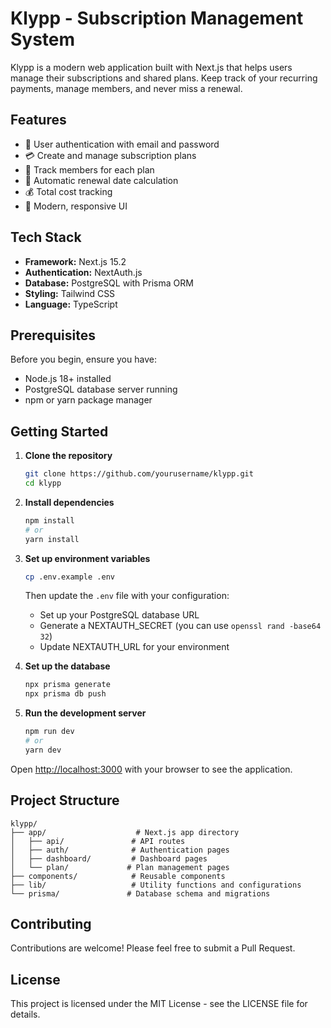 # Klypp - Subscription Management System

Klypp is a modern web application built with Next.js that helps users manage their subscriptions and shared plans. Keep track of your recurring payments, manage members, and never miss a renewal.

## Features

- 👤 User authentication with email and password
- 💳 Create and manage subscription plans
- 👥 Track members for each plan
- 📅 Automatic renewal date calculation
- 💰 Total cost tracking
- 🎨 Modern, responsive UI

## Tech Stack

- **Framework:** Next.js 15.2
- **Authentication:** NextAuth.js
- **Database:** PostgreSQL with Prisma ORM
- **Styling:** Tailwind CSS
- **Language:** TypeScript

## Prerequisites

Before you begin, ensure you have:
- Node.js 18+ installed
- PostgreSQL database server running
- npm or yarn package manager

## Getting Started

1. **Clone the repository**
   ```bash
   git clone https://github.com/yourusername/klypp.git
   cd klypp
   ```

2. **Install dependencies**
   ```bash
   npm install
   # or
   yarn install
   ```

3. **Set up environment variables**
   ```bash
   cp .env.example .env
   ```
   Then update the `.env` file with your configuration:
   - Set up your PostgreSQL database URL
   - Generate a NEXTAUTH_SECRET (you can use `openssl rand -base64 32`)
   - Update NEXTAUTH_URL for your environment

4. **Set up the database**
   ```bash
   npx prisma generate
   npx prisma db push
   ```

5. **Run the development server**
   ```bash
   npm run dev
   # or
   yarn dev
   ```

Open [http://localhost:3000](http://localhost:3000) with your browser to see the application.

## Project Structure

```
klypp/
├── app/                    # Next.js app directory
│   ├── api/               # API routes
│   ├── auth/              # Authentication pages
│   ├── dashboard/         # Dashboard pages
│   └── plan/             # Plan management pages
├── components/            # Reusable components
├── lib/                   # Utility functions and configurations
└── prisma/               # Database schema and migrations
```

## Contributing

Contributions are welcome! Please feel free to submit a Pull Request.

## License

This project is licensed under the MIT License - see the LICENSE file for details.
